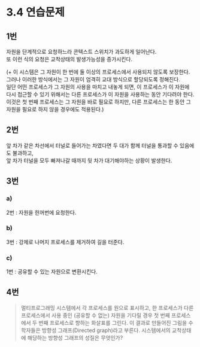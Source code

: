 # 3.4 연습문제

## 1번
자원을 단계적으로 요청하느라 콘텍스트 스위치가 과도하게 일어난다.  
또 이런 식의 요청은 교착상태의 발생가능성을 증가시킨다.

(+ 이 시스템은 그 자원이 한 번에 둘 이상의 프로세스에서 사용되지 않도록 보장한다.   
그러나 이러한 방식에서는 그 자원이 엄격히 교대 방식으로 할당되도록 정해진다.  
일단 어떤 프로세스가 그 자원의 사용을 마치고 내놓게 되면, 이 프로세스가 이 자원에 다시 접근할 수 있기 위해서는 다른 프로세스가 이 자원을 사용하는 동안 기다려야 한다.   
이것은 첫 번째 프로세스는 그 자원을 바로 필요로 하지만, 다른 프로세스는 한 동안 그 자원을 필요로 하지 않을 경우에도 적용된다.)

## 2번
앞 차가 같은 차선에서 터널로 들어가는 차였다면 두 대가 함께 터널을 통과할 수 있음에도 불과하고,  
앞 차가 터널을 모두 빠져나갈 때까지 뒷 차가 대기해야하는 상황이 발생한다.

## 3번
### a)
2번 : 자원을 한꺼번에 요청한다.

### b)
3번 : 강제로 나머지 프로세스를 제거하여 길을 터준다.

### c)
1번 : 공유할 수 있는 자원으로 변환시킨다.

## 4번
> 멀티프로그래밍 시스템에서 각 프로세스를 원으로 표시하고, 한 프로세스가 다른 프로세스에서 사용 중인 (공유할 수 없는)
> 자원을 기다릴 경우 첫 번째 프로세스에서 두 번째 프로세스로 향하는 화살표를 그린다.
> 이 결과로 만들어진 그림을 수학자들은 방향성 그래프(Directed graph)라고 부른다.
> 시스템에서의 교착상태에 해당하는 방향성 그래프의 성질은 무엇인가?
